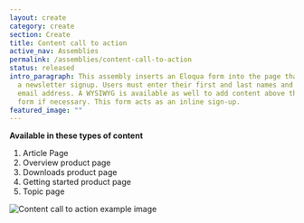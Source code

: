 ```yaml
---
layout: create
category: create
section: Create
title: Content call to action
active_nav: Assemblies
permalink: /assemblies/content-call-to-action
status: released
intro_paragraph: This assembly inserts an Eloqua form into the page that acts as
  a newsletter signup. Users must enter their first and last names and their
  email address. A WYSIWYG is available as well to add content above the Eloqua
  form if necessary. This form acts as an inline sign-up.
featured_image: ""
---
```

**Available in these types of content**

1. Article Page
2. Overview product page
3. Downloads product page
4. Getting started product page
5. Topic page

![Content call to action example image](/design-manual/assets/uploads/content_call_to_action-example.png)
